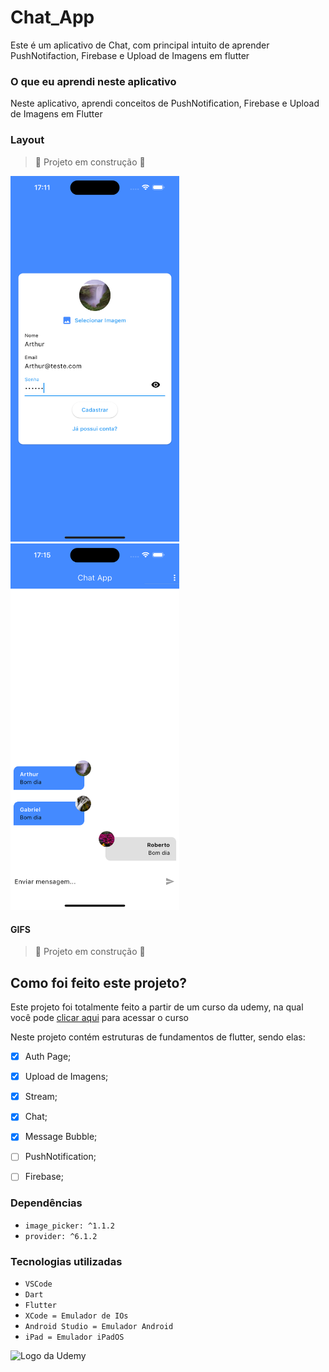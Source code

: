 # Chat_App
Este é um aplicativo de Chat, com principal intuito de aprender PushNotifaction, Firebase e Upload de Imagens em flutter

### O que eu aprendi neste aplicativo
Neste aplicativo, aprendi conceitos de PushNotification, Firebase e Upload de Imagens em Flutter
<br>

### Layout

> :construction: Projeto em construção :construction:

<img src="./assets/readme/images/SignupScreen.png" alt="Tela de Cadastro" width="270px"> <img src="./assets/readme/images/ChatScreen.png" alt="Chat Tela" width="270px">

#### GIFS

> :construction: Projeto em construção :construction:

## Como foi feito este projeto?

Este projeto foi totalmente feito a partir de um curso da udemy, na qual você pode [clicar aqui](https://www.udemy.com/course/curso-flutter/?couponCode=ST6MT42324) para acessar o curso<br>

Neste projeto contém estruturas de fundamentos de flutter, sendo elas:
- [X] Auth Page;
- [X] Upload de Imagens;
- [X] Stream;
- [X] Chat;
- [X] Message Bubble;
- [ ] PushNotification;
- [ ] Firebase;


### Dependências
- ``image_picker: ^1.1.2``
- ``provider: ^6.1.2``

### Tecnologias utilizadas
- ``VSCode``
- ``Dart``
- ``Flutter``
- ``XCode = Emulador de IOs``
- ``Android Studio = Emulador Android``
- ``iPad = Emulador iPadOS``

<img src="https://github.com/ArthurRCastilho/Fundamentos_Dart/blob/main/img/UdemyImg.png" alt="Logo da Udemy">
